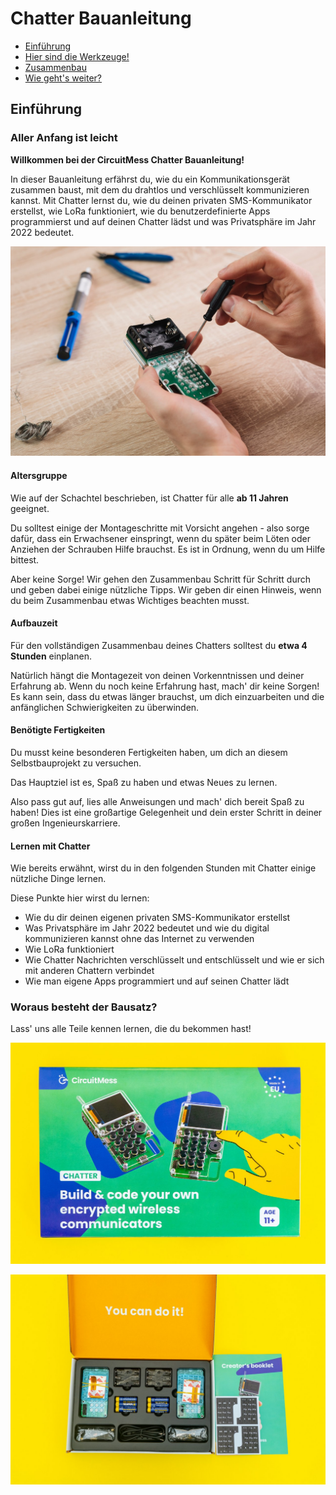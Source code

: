 # Chatter Bauanleitung

* [Einführung](#einführung)
* [Hier sind die Werkzeuge!](#hier-sind-die-werkzeuge)
* [Zusammenbau](#zusammenbau)
* [Wie geht's weiter?](#)

## Einführung

### Aller Anfang ist leicht

**Willkommen bei der CircuitMess Chatter Bauanleitung!**

In dieser Bauanleitung erfährst du, wie du ein Kommunikationsgerät zusammen baust, mit dem du drahtlos und verschlüsselt kommunizieren kannst.
Mit Chatter lernst du, wie du deinen privaten SMS-Kommunikator erstellst, wie LoRa funktioniert, wie du benutzerdefinierte Apps programmierst und auf deinen Chatter lädst und was Privatsphäre im Jahr 2022 bedeutet.

![Chatter](images/chatter.jpg)

#### Altersgruppe

Wie auf der Schachtel beschrieben, ist Chatter für alle **ab 11 Jahren** geeignet.

Du solltest einige der Montageschritte mit Vorsicht angehen - also sorge dafür, dass ein Erwachsener einspringt, wenn du später beim Löten oder Anziehen der Schrauben Hilfe brauchst. Es ist in Ordnung, wenn du um Hilfe bittest.

Aber keine Sorge! Wir gehen den Zusammenbau Schritt für Schritt durch und geben dabei einige nützliche Tipps. Wir geben dir einen Hinweis, wenn du beim Zusammenbau etwas Wichtiges beachten musst.

#### Aufbauzeit

Für den vollständigen Zusammenbau deines Chatters solltest du **etwa 4 Stunden** einplanen.

Natürlich hängt die Montagezeit von deinen Vorkenntnissen und deiner Erfahrung ab. Wenn du noch keine Erfahrung hast, mach' dir keine Sorgen! Es kann sein, dass du etwas länger brauchst, um dich einzuarbeiten und die anfänglichen Schwierigkeiten zu überwinden.

#### Benötigte Fertigkeiten

Du musst keine besonderen Fertigkeiten haben, um dich an diesem Selbstbauprojekt zu versuchen.

Das Hauptziel ist es, Spaß zu haben und etwas Neues zu lernen.

Also pass gut auf, lies alle Anweisungen und mach' dich bereit Spaß zu haben!
Dies ist eine großartige Gelegenheit und dein erster Schritt in deiner großen Ingenieurskarriere.

#### Lernen mit Chatter

Wie bereits erwähnt, wirst du in den folgenden Stunden mit Chatter einige nützliche Dinge lernen.

Diese Punkte hier wirst du lernen:

* Wie du dir deinen eigenen privaten SMS-Kommunikator erstellst
* Was Privatsphäre im Jahr 2022 bedeutet und wie du digital kommunizieren kannst ohne das Internet zu verwenden
* Wie LoRa funktioniert
* Wie Chatter Nachrichten verschlüsselt und entschlüsselt und wie er sich mit anderen Chattern verbindet
* Wie man eigene Apps programmiert und auf seinen Chatter lädt

### Woraus besteht der Bausatz?

Lass' uns alle Teile kennen lernen, die du bekommen hast!

![Chatter Bausatz](images/box1.jpg)

![Teile des Bausatzes](images/box2.jpg)

